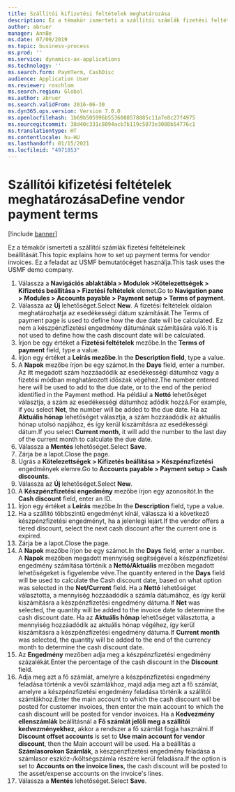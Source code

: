```yaml
---
title: Szállítói kifizetési feltételek meghatározása
description: Ez a témakör ismerteti a szállítói számlák fizetési feltételeinek beállítását.
author: abruer
manager: AnnBe
ms.date: 07/09/2019
ms.topic: business-process
ms.prod: ''
ms.service: dynamics-ax-applications
ms.technology: ''
ms.search.form: PaymTerm, CashDisc
audience: Application User
ms.reviewer: roschlom
ms.search.region: Global
ms.author: abruer
ms.search.validFrom: 2016-06-30
ms.dyn365.ops.version: Version 7.0.0
ms.openlocfilehash: 1b69b505996b5536088578885c11a7e8c27f4975
ms.sourcegitcommit: 38d40c331c8894acb7b119c5073e3088b54776c1
ms.translationtype: HT
ms.contentlocale: hu-HU
ms.lasthandoff: 01/15/2021
ms.locfileid: "4971853"
---
```

# <a name="define-vendor-payment-terms"></a><span data-ttu-id="39186-103">Szállítói kifizetési feltételek meghatározása</span><span class="sxs-lookup"><span data-stu-id="39186-103">Define vendor payment terms</span></span>

[!include [banner](../../includes/banner.md)]

<span data-ttu-id="39186-104">Ez a témakör ismerteti a szállítói számlák fizetési feltételeinek beállítását.</span><span class="sxs-lookup"><span data-stu-id="39186-104">This topic explains how to set up payment terms for vendor invoices.</span></span> <span data-ttu-id="39186-105">Ez a feladat az USMF bemutatócéget használja.</span><span class="sxs-lookup"><span data-stu-id="39186-105">This task uses the USMF demo company.</span></span>

1. <span data-ttu-id="39186-106">Válassza a **Navigációs ablaktábla > Modulok >Kötelezettségek > Kifizetés beállítása > Fizetési feltételek** elemet.</span><span class="sxs-lookup"><span data-stu-id="39186-106">Go to **Navigation pane > Modules > Accounts payable > Payment setup > Terms of payment**.</span></span>
2. <span data-ttu-id="39186-107">Válassza az **Új** lehetőséget.</span><span class="sxs-lookup"><span data-stu-id="39186-107">Select **New**.</span></span> <span data-ttu-id="39186-108">A fizetési feltételek oldalon meghatározhatja az esedékességi dátum számítását.</span><span class="sxs-lookup"><span data-stu-id="39186-108">The Terms of payment page is used to define how the due date will be calculated.</span></span> <span data-ttu-id="39186-109">Ez nem a készpénzfizetési engedmény dátumának számítására való.</span><span class="sxs-lookup"><span data-stu-id="39186-109">It is not used to define how the cash discount date will be calculated.</span></span>  
3. <span data-ttu-id="39186-110">Írjon be egy értéket a **Fizetési feltételek** mezőbe.</span><span class="sxs-lookup"><span data-stu-id="39186-110">In the **Terms of payment** field, type a value.</span></span>
4. <span data-ttu-id="39186-111">Írjon egy értéket a **Leírás mezőbe**.</span><span class="sxs-lookup"><span data-stu-id="39186-111">In the **Description field**, type a value.</span></span>
5. <span data-ttu-id="39186-112">A **Napok** mezőbe írjon be egy számot.</span><span class="sxs-lookup"><span data-stu-id="39186-112">In the **Days** field, enter a number.</span></span> <span data-ttu-id="39186-113">Az itt megadott szám hozzáadódik az esedékességi dátumhoz vagy a fizetési módban meghatározott időszak végéhez.</span><span class="sxs-lookup"><span data-stu-id="39186-113">The number entered here will be used to add to the due date, or to the end of the period identified in the Payment method.</span></span> <span data-ttu-id="39186-114">Ha például a **Nettó** lehetőséget választja, a szám az esedékességi dátumhoz adódik hozzá.</span><span class="sxs-lookup"><span data-stu-id="39186-114">For example, if you select **Net**, the number will be added to the due date.</span></span> <span data-ttu-id="39186-115">Ha az **Aktuális hónap** lehetőséget választja, a szám hozzáadódik az aktuális hónap utolsó napjához, és így kerül kiszámításra az esedékességi dátum.</span><span class="sxs-lookup"><span data-stu-id="39186-115">If you select **Current month**, it will add the number to the last day of the current month to calculate the due date.</span></span>  
6. <span data-ttu-id="39186-116">Válassza a **Mentés** lehetőséget.</span><span class="sxs-lookup"><span data-stu-id="39186-116">Select **Save**.</span></span>
7. <span data-ttu-id="39186-117">Zárja be a lapot.</span><span class="sxs-lookup"><span data-stu-id="39186-117">Close the page.</span></span>
8. <span data-ttu-id="39186-118">Ugrás a **Kötelezettségek > Kifizetés beállítása > Készpénzfizetési** engedmények elemre.</span><span class="sxs-lookup"><span data-stu-id="39186-118">Go to **Accounts payable > Payment setup > Cash discounts**.</span></span>
9. <span data-ttu-id="39186-119">Válassza az **Új** lehetőséget.</span><span class="sxs-lookup"><span data-stu-id="39186-119">Select **New**.</span></span>
10. <span data-ttu-id="39186-120">A **Készpénzfizetési engedmény** mezőbe írjon egy azonosítót.</span><span class="sxs-lookup"><span data-stu-id="39186-120">In the **Cash discount** field, enter an ID.</span></span>
11. <span data-ttu-id="39186-121">Írjon egy értéket a **Leírás** mezőbe.</span><span class="sxs-lookup"><span data-stu-id="39186-121">In the **Description** field, type a value.</span></span>
12. <span data-ttu-id="39186-122">Ha a szállító többszintű engedményt kínál, válassza ki a következő készpénzfizetési engedményt, ha a jelenlegi lejárt.</span><span class="sxs-lookup"><span data-stu-id="39186-122">If the vendor offers a tiered discount, select the next cash discount after the current one is expired.</span></span>
13. <span data-ttu-id="39186-123">Zárja be a lapot.</span><span class="sxs-lookup"><span data-stu-id="39186-123">Close the page.</span></span>
14. <span data-ttu-id="39186-124">A **Napok** mezőbe írjon be egy számot.</span><span class="sxs-lookup"><span data-stu-id="39186-124">In the **Days** field, enter a number.</span></span> <span data-ttu-id="39186-125">A **Napok** mezőben megadott mennyiség segítségével a készpénzfizetési engedmény számítása történik a **Nettó/Aktuális** mezőben megadott lehetőségeket is figyelembe véve.</span><span class="sxs-lookup"><span data-stu-id="39186-125">The quantity entered in the **Days** field will be used to calculate the Cash discount date, based on what option was selected in the **Net/Current** field.</span></span> <span data-ttu-id="39186-126">Ha a **Nettó** lehetőséget választotta, a mennyiség hozzáadódik a számla dátumához, és így kerül kiszámításra a készpénzfizetési engedmény dátuma.</span><span class="sxs-lookup"><span data-stu-id="39186-126">If **Net** was selected, the quantity will be added to the invoice date to determine the cash discount date.</span></span> <span data-ttu-id="39186-127">Ha az **Aktuális hónap** lehetőséget választotta, a mennyiség hozzáadódik az aktuális hónap végéhez, így kerül kiszámításra a készpénzfizetési engedmény dátuma.</span><span class="sxs-lookup"><span data-stu-id="39186-127">If **Current month** was selected, the quantity will be added to the end of the currency month to determine the cash discount date.</span></span>  
15. <span data-ttu-id="39186-128">Az **Engedmény** mezőben adja meg a készpénzfizetési engedmény százalékát.</span><span class="sxs-lookup"><span data-stu-id="39186-128">Enter the percentage of the cash discount in the **Discount** field.</span></span> 
16. <span data-ttu-id="39186-129">Adja meg azt a fő számlát, amelyre a készpénzfizetési engedmény feladása történik a vevői számlákhoz, majd adja meg azt a fő számlát, amelyre a készpénzfizetési engedmény feladása történik a szállítói számlákhoz.</span><span class="sxs-lookup"><span data-stu-id="39186-129">Enter the main account to which the cash discount will be posted for customer invoices, then enter the main account to which the cash discount will be posted for vendor invoices.</span></span> <span data-ttu-id="39186-130">Ha a **Kedvezmény ellenszámlák** beállításnál a **Fő számlát jelöli meg a szállítói kedvezményekhez**, akkor a rendszer a fő számlát fogja használni.</span><span class="sxs-lookup"><span data-stu-id="39186-130">If **Discount offset accounts** is set to **Use main account for vendor discount**, then the Main account will be used.</span></span> <span data-ttu-id="39186-131">Ha a beállítás a **Számlasorokon Számlák**, a készpénzfizetési engedmény feladása a számlasor eszköz-/költségszámla részére kerül feladásra.</span><span class="sxs-lookup"><span data-stu-id="39186-131">If the option is set to **Accounts on the invoice lines**, the cash discount will be posted to the asset/expense accounts on the invoice's lines.</span></span>  
17. <span data-ttu-id="39186-132">Válassza a **Mentés** lehetőséget.</span><span class="sxs-lookup"><span data-stu-id="39186-132">Select **Save**.</span></span>

